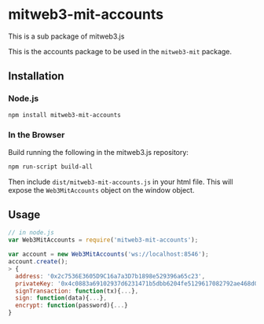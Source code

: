 # mitweb3-mit-accounts

This is a sub package of mitweb3.js

This is the accounts package to be used in the `mitweb3-mit` package.

## Installation

### Node.js

```bash
npm install mitweb3-mit-accounts
```

### In the Browser

Build running the following in the mitweb3.js repository:

```bash
npm run-script build-all
```

Then include `dist/mitweb3-mit-accounts.js` in your html file.
This will expose the `Web3MitAccounts` object on the window object.


## Usage

```js
// in node.js
var Web3MitAccounts = require('mitweb3-mit-accounts');

var account = new Web3MitAccounts('ws://localhost:8546');
account.create();
> {
  address: '0x2c7536E3605D9C16a7a3D7b1898e529396a65c23',
  privateKey: '0x4c0883a69102937d6231471b5dbb6204fe5129617082792ae468d01a3f362318',
  signTransaction: function(tx){...},
  sign: function(data){...},
  encrypt: function(password){...}
}
```



